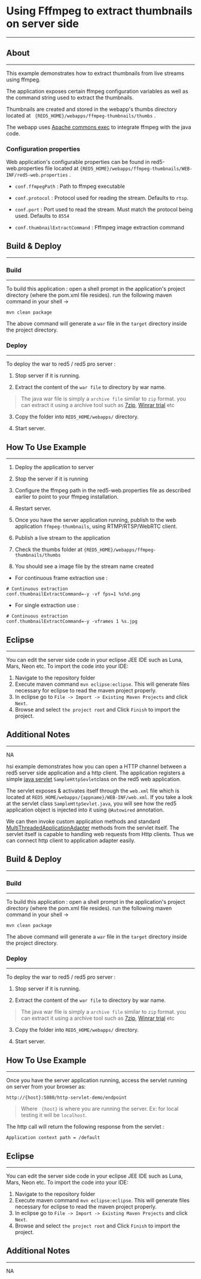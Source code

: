 # Using Fffmpeg to extract thumbnails on server side
---




## About
---



This example demonstrates how to extract thumbnails from live streams using ffmpeg.

The application exposes certain ffmpeg configuration variables as well as the command string used to extract the thumbnails.

Thumbnails are created and stored in the webapp's thumbs directory located at ` {RED5_HOME}/webapps/ffmpeg-thumbnails/thumbs` .

The webapp uses [Apache commons exec](https://commons.apache.org/proper/commons-exec/) to integrate ffmpeg with the java code.


### Configuration properties

Web application's configurable properties can be found in red5-web.properties file located at `{RED5_HOME}/webapps/ffmpeg-thumbnails/WEB-INF/red5-web.properties` .


* `conf.ffmpegPath` : Path to ffmpeg executable

* `conf.protocol` : Protocol used for reading the stream. Defaults to `rtsp`.

* `conf.port` : Port used to read the stream. Must match the protocol being used. Defaults to `8554` 

* `conf.thumbnailExtractCommand` : Fffmpeg image extraction command



## Build & Deploy
---


### Build
---

To build this application : open a shell prompt in the application's project directory (where the pom.xml file resides). run the following maven command in your shell -> 

``` 
mvn clean package 

```

The above command will generate a `war` file in the `target` directory inside the project directory. 


### Deploy
---

To deploy the war to red5 / red5 pro server :

1. Stop server if it is running.

2. Extract the content of the `war file` to directory by war name. 

> The java war file is simply a `archive file` similar to `zip` format. you can extract it using a archive tool such as [7zip](#http://www.7-zip.org/), [Winrar trial](#http://www.rarlab.com/download.htm) etc

3. Copy the folder into `RED5_HOME/webapps/` directory.

4. Start server.


## How To Use Example
---


1. Deploy the application to server

2. Stop the server if it is running

3. Configure the ffmpeg path in the red5-web.properties file as described earlier to point to your ffmpeg installation.

4. Restart server.

5. Once you have the server application running, publish to the web application `ffmpeg-thumbnails`, using RTMP/RTSP/WebRTC client.

6. Publish a live stream to the application

7. Check the thumbs folder at `{RED5_HOME}/webapps/ffmpeg-thumbnails/thumbs`

8. You should see a image file by the stream name created


* For continuous frame extraction use :

```
# Continuous extraction
conf.thumbnailExtractCommand=-y -vf fps=1 %s%d.png
```

* For single extraction use :

```
# Continuous extraction
conf.thumbnailExtractCommand=-y -vframes 1 %s.jpg
```


## Eclipse
---

You can edit the server side code in your eclipse JEE IDE such as Luna, Mars, Neon etc. To import the code into your IDE:

1. Navigate to the repository folder
2. Execute maven command `mvn eclipse:eclipse`. This will generate files necessary for eclipse to read the maven project properly.
3. In eclipse go to `File -> Import -> Existing Maven Projects` and click `Next`.
4. Browse and select `the project root` and Click `Finish` to import the project.



## Additional Notes
---

NA



hsi example demonstrates how you can open a HTTP channel between a red5 server side application and a http client. The application registers a simple [java servlet](https://en.wikipedia.org/wiki/Java_servlet) `SampleHttpSevlet`class on the red5 web application. 

The servlet exposes & activates itself through the `web.xml` file which is located at `RED5_HOME/webapps/{appname}/WEB-INF/web.xml`. If you take a look at the servlet class `SampleHttpSevlet.java`, you will see how the red5 application object is injected into it using `@Autowired` annotation.

We can then invoke custom application methods and standard [MultiThreadedApplicationAdapter](http://red5.org/javadoc/red5-server/org/red5/server/adapter/MultiThreadedApplicationAdapter.html) methods from the servlet itself. The servlet itself is capable to handling web requests from Http clients. Thus we can connect http client to application adapter easily.




## Build & Deploy
---


### Build
---

To build this application : open a shell prompt in the application's project directory (where the pom.xml file resides). run the following maven command in your shell -> 

``` 
mvn clean package 

```

The above command will generate a `war` file in the `target` directory inside the project directory. 


### Deploy
---

To deploy the war to red5 / red5 pro server :

1. Stop server if it is running.

2. Extract the content of the `war file` to directory by war name. 

> The java war file is simply a `archive file` similar to `zip` format. you can extract it using a archive tool such as [7zip](#http://www.7-zip.org/), [Winrar trial](#http://www.rarlab.com/download.htm) etc

3. Copy the folder into `RED5_HOME/webapps/` directory.

4. Start server.


## How To Use Example
---


Once you have the server application running, access the servlet running on server from your browser as:

``` 
http://{host}:5080/http-servlet-demo/endpoint
```

> Where ` {host}`  is where you are running the server. Ex: for local testing it will be `localhost`.


The http call will return the following response from the servlet :


``` 
Application context path = /default
```



## Eclipse
---

You can edit the server side code in your eclipse JEE IDE such as Luna, Mars, Neon etc. To import the code into your IDE:

1. Navigate to the repository folder
2. Execute maven command `mvn eclipse:eclipse`. This will generate files necessary for eclipse to read the maven project properly.
3. In eclipse go to `File -> Import -> Existing Maven Projects` and click `Next`.
4. Browse and select `the project root` and Click `Finish` to import the project.



## Additional Notes
---

NA





